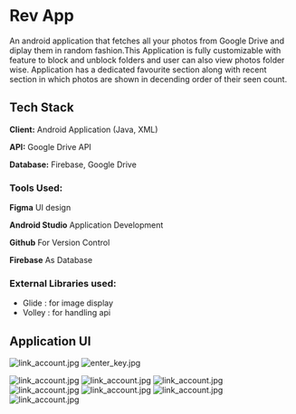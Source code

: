 
# Rev App

An android application that fetches all your photos from Google Drive and diplay them in random fashion.This Application is fully customizable with feature to block and unblock folders and user can also view photos folder wise. Application has a dedicated favourite section along with recent section in which photos are shown in decending order of their seen count.


## Tech Stack

**Client:** Android Application (Java, XML)

**API:** Google Drive API

**Database:** Firebase, Google Drive

### Tools Used:

**Figma**           UI design 

**Android Studio**  Application Development

**Github**          For Version Control

**Firebase**        As Database

### External Libraries used:

* Glide : for image display
* Volley : for handling api



## Application UI

![link_account.jpg](https://github.com/AppDevelopers00/Gallery-App/blob/master/Images/link_account.jpg) ![enter_key.jpg](https://github.com/AppDevelopers00/Gallery-App/blob/master/Images/enter_key.jpg)

![link_account.jpg](https://github.com/AppDevelopers00/Gallery-App/blob/master/Images/home.jpg)
![link_account.jpg](https://github.com/AppDevelopers00/Gallery-App/blob/master/Images/fav.jpg)
![link_account.jpg](https://github.com/AppDevelopers00/Gallery-App/blob/master/Images/recent.jpg)
![link_account.jpg](https://github.com/AppDevelopers00/Gallery-App/blob/master/Images/hfold.jpg)
![link_account.jpg](https://github.com/AppDevelopers00/Gallery-App/blob/master/Images/settings.jpg)
![link_account.jpg](https://github.com/AppDevelopers00/Gallery-App/blob/master/Images/dedicated.jpg)
![link_account.jpg](https://github.com/AppDevelopers00/Gallery-App/blob/master/Images/single.jpg)

